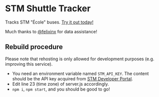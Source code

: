 # STM Shuttle Tracker
Tracks STM "École" buses. [Try it out today!](https://stm.austinhuang.me)

Much thanks to [@felixinx](https://github.com/felixinx) for data assistance!

## Rebuild procedure
Please note that rehosting is only allowed for development purposes (e.g. improving this service).

* You need an environment variable named `STM_API_KEY`. The content should be the API key acquired from [STM Developer Portal](https://developpeurs.stm.info).
* Edit line 23 (time zone) of server.js accordingly.
* `npm i`, `npm start`, and you should be good to go!
